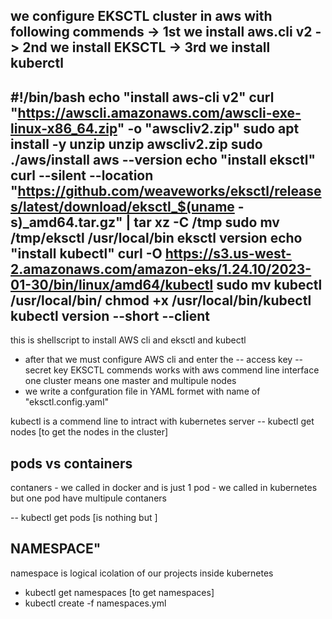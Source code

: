 we configure EKSCTL cluster in aws with following commends
-> 1st we install aws.cli v2
-> 2nd we install EKSCTL
-> 3rd we install kuberctl 
---
#!/bin/bash
echo "install aws-cli v2"
curl "https://awscli.amazonaws.com/awscli-exe-linux-x86_64.zip" -o "awscliv2.zip"
sudo apt install -y unzip
unzip awscliv2.zip
sudo ./aws/install
aws --version
echo "install eksctl"
curl --silent --location "https://github.com/weaveworks/eksctl/releases/latest/download/eksctl_$(uname -s)_amd64.tar.gz" | tar xz -C /tmp
sudo mv /tmp/eksctl /usr/local/bin
eksctl version
echo "install kubectl"
curl -O https://s3.us-west-2.amazonaws.com/amazon-eks/1.24.10/2023-01-30/bin/linux/amd64/kubectl
sudo mv kubectl /usr/local/bin/
chmod +x /usr/local/bin/kubectl
kubectl version --short --client
---
this is shellscript to install AWS cli and eksctl and kubectl
- after that we must configure AWS cli and enter the 
  -- access key 
  -- secret key 
EKSCTL commends works with aws commend line interface
one cluster means one master and multipule nodes 
- we write a confguration file in YAML formet with name of "eksctl.config.yaml"


kubectl is a commend line to intract with kubernetes server
-- kubectl get nodes [to get the nodes in the cluster]

pods vs containers
------------------
contaners - we called in docker and is just 1
pod - we called in kubernetes but one pod have multipule contaners 

-- kubectl get pods [is nothing but ]

NAMESPACE"
----------
namespace is logical icolation of our projects inside kubernetes
- kubectl get namespaces [to get namespaces]
- kubectl create -f namespaces.yml



